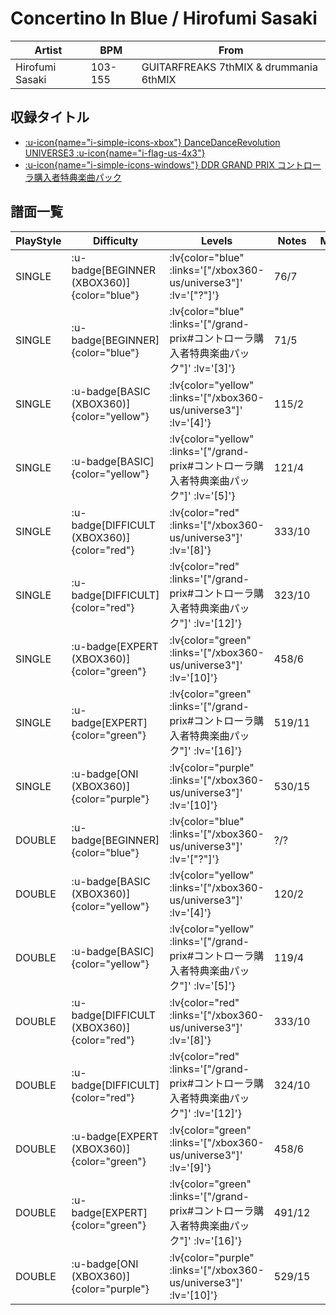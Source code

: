 # Concertino In Blue / Hirofumi Sasaki

|Artist|BPM|From|
|------|---|----|
|Hirofumi Sasaki|103-155|GUITARFREAKS 7thMIX & drummania 6thMIX|

## 収録タイトル

- [ :u-icon{name="i-simple-icons-xbox"} DanceDanceRevolution UNIVERSE3 :u-icon{name="i-flag-us-4x3"} ](/xbox360-us/universe3)
- [ :u-icon{name="i-simple-icons-windows"} DDR GRAND PRIX コントローラ購入者特典楽曲パック](/grand-prix#コントローラ購入者特典楽曲パック)

## 譜面一覧

|PlayStyle|Difficulty|Levels|Notes|Movie|
|---------|----------|------|-----|-----|
|SINGLE| :u-badge[BEGINNER (XBOX360)]{color="blue"} | :lv{color="blue" :links='["/xbox360-us/universe3"]' :lv='["?"]'} |76/7||
|SINGLE| :u-badge[BEGINNER]{color="blue"} | :lv{color="blue" :links='["/grand-prix#コントローラ購入者特典楽曲パック"]' :lv='[3]'} |71/5||
|SINGLE| :u-badge[BASIC (XBOX360)]{color="yellow"} | :lv{color="yellow" :links='["/xbox360-us/universe3"]' :lv='[4]'} |115/2||
|SINGLE| :u-badge[BASIC]{color="yellow"} | :lv{color="yellow" :links='["/grand-prix#コントローラ購入者特典楽曲パック"]' :lv='[5]'} |121/4||
|SINGLE| :u-badge[DIFFICULT (XBOX360)]{color="red"} | :lv{color="red" :links='["/xbox360-us/universe3"]' :lv='[8]'} |333/10||
|SINGLE| :u-badge[DIFFICULT]{color="red"} | :lv{color="red" :links='["/grand-prix#コントローラ購入者特典楽曲パック"]' :lv='[12]'} |323/10||
|SINGLE| :u-badge[EXPERT (XBOX360)]{color="green"} | :lv{color="green" :links='["/xbox360-us/universe3"]' :lv='[10]'} |458/6||
|SINGLE| :u-badge[EXPERT]{color="green"} | :lv{color="green" :links='["/grand-prix#コントローラ購入者特典楽曲パック"]' :lv='[16]'} |519/11||
|SINGLE| :u-badge[ONI (XBOX360)]{color="purple"} | :lv{color="purple" :links='["/xbox360-us/universe3"]' :lv='[10]'} |530/15||
|DOUBLE| :u-badge[BEGINNER]{color="blue"} | :lv{color="blue" :links='["/xbox360-us/universe3"]' :lv='["?"]'} |?/?||
|DOUBLE| :u-badge[BASIC (XBOX360)]{color="yellow"} | :lv{color="yellow" :links='["/xbox360-us/universe3"]' :lv='[4]'} |120/2||
|DOUBLE| :u-badge[BASIC]{color="yellow"} | :lv{color="yellow" :links='["/grand-prix#コントローラ購入者特典楽曲パック"]' :lv='[5]'} |119/4||
|DOUBLE| :u-badge[DIFFICULT (XBOX360)]{color="red"} | :lv{color="red" :links='["/xbox360-us/universe3"]' :lv='[8]'} |333/10||
|DOUBLE| :u-badge[DIFFICULT]{color="red"} | :lv{color="red" :links='["/grand-prix#コントローラ購入者特典楽曲パック"]' :lv='[12]'} |324/10||
|DOUBLE| :u-badge[EXPERT (XBOX360)]{color="green"} | :lv{color="green" :links='["/xbox360-us/universe3"]' :lv='[9]'} |458/6||
|DOUBLE| :u-badge[EXPERT]{color="green"} | :lv{color="green" :links='["/grand-prix#コントローラ購入者特典楽曲パック"]' :lv='[16]'} |491/12||
|DOUBLE| :u-badge[ONI (XBOX360)]{color="purple"} | :lv{color="purple" :links='["/xbox360-us/universe3"]' :lv='[10]'} |529/15||
